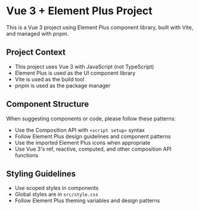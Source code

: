 <!-- Use this file to provide workspace-specific custom instructions to Copilot. For more details, visit https://code.visualstudio.com/docs/copilot/copilot-customization#_use-a-githubcopilotinstructionsmd-file -->

# Vue 3 + Element Plus Project

This is a Vue 3 project using Element Plus component library, built with Vite, and managed with pnpm.

## Project Context

- This project uses Vue 3 with JavaScript (not TypeScript)
- Element Plus is used as the UI component library
- Vite is used as the build tool
- pnpm is used as the package manager

## Component Structure

When suggesting components or code, please follow these patterns:

- Use the Composition API with `<script setup>` syntax
- Follow Element Plus design guidelines and component patterns
- Use the imported Element Plus icons when appropriate
- Use Vue 3's ref, reactive, computed, and other composition API functions

## Styling Guidelines

- Use scoped styles in components
- Global styles are in `src/style.css`
- Follow Element Plus theming variables and design patterns

